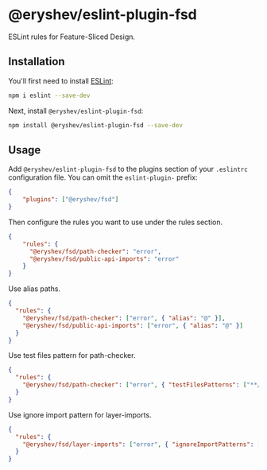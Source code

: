 # @eryshev/eslint-plugin-fsd

ESLint rules for Feature-Sliced Design.

## Installation

You'll first need to install [ESLint](https://eslint.org/):

```sh
npm i eslint --save-dev
```

Next, install `@eryshev/eslint-plugin-fsd`:

```sh
npm install @eryshev/eslint-plugin-fsd --save-dev
```

## Usage

Add `@eryshev/eslint-plugin-fsd` to the plugins section of your `.eslintrc` configuration file. You can omit the `eslint-plugin-` prefix:

```json
{
    "plugins": ["@eryshev/fsd"]
}
```


Then configure the rules you want to use under the rules section.

```json
{
    "rules": {
      "@eryshev/fsd/path-checker": "error",
      "@eryshev/fsd/public-api-imports": "error"
    }
}
```

Use alias paths.

```json
{
  "rules": {
    "@eryshev/fsd/path-checker": ["error", { "alias": "@" }],
    "@eryshev/fsd/public-api-imports": ["error", { "alias": "@" }]
  }
}
```

Use test files pattern for path-checker.

```json
{
  "rules": {
    "@eryshev/fsd/path-checker": ["error", { "testFilesPatterns": ["**/*.test.*", "**/*.stories.*"] }]
  }
}
```


Use ignore import pattern for layer-imports.

```json
{
  "rules": {
    "@eryshev/fsd/layer-imports": ["error", { "ignoreImportPatterns": ["**/StoreProvider"] }]
  }
}
```